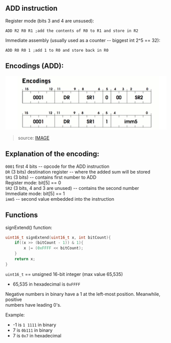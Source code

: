 ## ADD instruction  

Register mode (bits 3 and 4 are unsused):  
```assembly
ADD R2 R0 R1 ;add the contents of R0 to R1 and store in R2
```

Immediate assembly (usually used as a counter -- biggest int 2^5 == 32):  
```assembly
ADD R0 R0 1 ;add 1 to R0 and store back in R0
```  

## Encodings (ADD):  
![image](./images/add.png)  

> source: [IMAGE](https://justinmeiners.github.io/lc3-vm/)  

## Explanation of the encoding:  
`0001` first 4 bits -- opcode for the ADD instruction  
`DR` (3 bits) destination register -- where the added sum will be stored  
`SR1` (3 bits) -- contains first number to ADD  
Register mode: bit[5] == 0   
`SR2` (3 bits, 4 and 3 are unused) -- contains the second number  
Immediate mode: bit[5] == 1  
`imm5` -- second value embedded into the instruction  

## Functions  

signExtend() function:  
```c
uint16_t signExtend(uint16_t x, int bitCount){
    if((x >> (bitCount - 1)) & 1){
        x |= (0xFFFF << bitCount);
    }
    return x;
}
```
`uint16_t` == unsigned 16-bit integer (max value 65,535)  
- 65,535 in hexadecimal is `0xFFFF`  

Negative numbers in binary have a 1 at the left-most position. Meanwhile, positive  
numbers have leading 0's.  

Example:   
- -1 is `1 1111` in binary  
- 7 is `0b111` in binary  
- 7 is `0x7` in hexadecimal    
